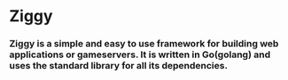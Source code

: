 # Ziggy
### Ziggy is a simple and easy to use framework for building web applications or gameservers. It is written in Go(golang) and uses the standard library for all its dependencies.
